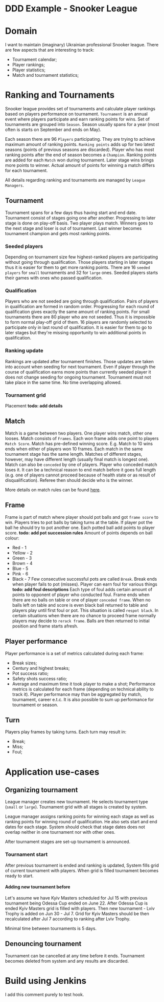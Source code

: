 DDD Example - Snooker League
============================

# Domain
I want to maintain (imaginary) Ukrainian professional Snooker league.
There are few aspects that are interesting to track:
* Tournament calendar;
* Player rankings;
* Player statistics;
* Match and tournament statistics;

# Ranking and Tournaments

Snooker league provides set of tournaments and calculate player rankings based on players performance on tournament.
`Tournament` is an annual event where players participate and earn ranking points for wins.
Set of tournaments are grouped into `Season`.
Season usually spans for a year (most often is starts on September and ends on May).

Each season there are 96 `Players` participating.
They are trying to achieve maximum amount of ranking points.
`Ranking points` adds up for two latest seasons (points of previous seasons are discarded).
Player who has most ranking points after the end of season becomes a `Champion`.
Ranking points are added for each `Match` won during tournament.
Later stage wins brings more points to winner.
Actual amount of points for winning a match differs for each tournament.

All details regarding ranking and tournaments are managed by `League Managers`.

## Tournament
Tournament spans for a few days thus having start and end date.
Tournament consist of stages going one after another.
Progressing to later stage is done on play-off basis.
Two player plays match.
Winners goes to the next stage and loser is out of tournament.
Last winner becomes tournament champion and gets most ranking points.

### Seeded players
Depending on tournament size few highest-ranked players are participating without going through qualification.
Those players starting in later stages thus it is easier for them to get more ranking points.
There are 16 `seeded players` for `small` tournaments and 32 for `large` ones.
Seeded players starts their games with ones who passed qualification.

### Qualification
Players who are not seeded are going through qualification.
Pairs of players in qualification are formed in random order.
Progressing for each round of qualification gives exactly the same amount of ranking points.
For small tournaments there are 80 player who are not seeded.
Thus it is impossible to form normal play-off grid of them.
16 players are randomly selected to participate only in last round of qualification.
It is easier for them to go to later stages but they're missing opportunity to win additional points in qualification.

### Ranking update
Rankings are updated after tournament finishes.
Those updates are taken into account when seeding for next tournament.
Even if player through the course of qualification earns more points than currently seeded player it does not change seeding for ongoing tournament.
Tournament must not take place in the same time.
No time overlapping allowed.

### Tournament grid
Placement __todo: add details__

## Match
Match is a game between two players.
One player wins match, other one looses.
Match consists of `Frames`.
Each won frame adds one point to players `Match Score`.
Match has pre-defined winning score.
E.g. Match to 10 wins ends when either of players won 10 frames.
Each match in the same tournament stage has the same length.
Matches of different stages, however, may have different length (usually final match is longest one).
Match can also be `conceded` by one of players.
Player who conceded match loses it.
It can be a technical reason to end match before it goes full length (e.g. one of players cannot proceed because of health state or as result of disqualification).
Referee then should decide who is the winner.

More details on match rules can be found [here](https://en.wikipedia.org/wiki/Rules_of_snooker).

## Frame
Frame is part of match where player should pot balls and got `frame score` to win.
Players tries to pot balls by taking turns at the table.
If player pot the ball he should try to pot another one.
Each potted ball add points to player score.
__todo: add pot succession rules__
Amount of points depends on ball colour:
* Red - 1
* Yellow - 2
* Green - 3
* Brown - 4
* Blue - 5
* Pink - 6
* Black - 7
Few consecutive successful pots are called `Break`.
Break ends when player fails to pot (misses).
Player can earn foul for various things __todo: add foul descriptions__
Each type of foul adds certain amount of points to opponent of player who conducted foul.
Frame ends when there are no balls on table or one of player `conceded frame`.
When no balls left on table and score is even black ball returned to table and players play until first foul or pot.
This situation is called `respot black`.
In certain situations when there are no chance to proceed frame normally players may decide to `rerack frame`.
Balls are then returned to initial position and frame starts afresh.

## Player performance
Player performance is a set of metrics calculated during each frame:
* Break sizes;
* Century and highest breaks;
* Pot success ratio;
* Safety shots success ratio;
* Average and maximum time it took player to make a shot;
Performance metrics is calculated for each frame (depending on technical ability to track it).
Player performance may than be aggregated by match, tournament, career e.t.c.
It is also possible to sum up performance for tournament or season.

## Turn
Players play frames by taking turns.
Each turn may result in:
* Break;
* Miss;
* Foul;

# Application use-cases

## Organizing tournament
League manager creates new tournament.
He selects tournament type (`small` or `large`).
Tournament grid with all stages is created by system.

League manager assigns ranking points for winning each stage as well as ranking points
for winning round of qualification.
He also sets start and end dates for each stage.
System should check that stage dates does not overlap neither in one tournament nor with other ones.

After tournament stages are set-up tournament is announced.

### Tournament start
After previous tournament is ended and ranking is updated, System fills grid of current tournament with players.
When grid is filled tournament becomes ready to start.

#### Adding new tournament before
Let's assume we have Kyiv Masters scheduled for Jul 15 with previous tournament being Odessa Cup
ended on June 22. After Odessa Cup is ended Kyiv Masters grid is filled with players.
Then new tournament - Lviv Trophy is added on Jun 30 - Jul 7.
Grid for Kyiv Masters should be then recalculated after Jul 7 according to ranking after Lviv Trophy.

Minimal time between tournaments is 5 days.

## Denouncing tournament
Tournament can be cancelled at any time before it ends.
Tournament becomes deleted from system and any results are discarded.


# Build using Jenkins
I add this comment purely to test hook.
